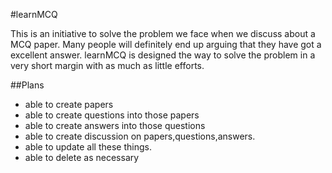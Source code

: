 #learnMCQ


This is an initiative to solve the problem we face when we discuss about a MCQ paper. Many people will definitely end up arguing that they have got a excellent answer.
learnMCQ is designed the way to solve the problem in a very short margin with as much as little efforts.


##Plans

* able to create papers
* able to create questions into those papers
* able to create answers into those questions
* able to create discussion on papers,questions,answers.
* able to update all these things.
* able to delete as necessary



